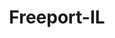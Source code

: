 ---
title: Freeport-IL
slug: freeport-il
f_state:
- cms/state/illinois.md
f_locations:
- cms/payday-loan/advance-america-1679.md
- cms/payday-loan/advance-america-1696.md
- cms/payday-loan/cash-store-8461.md
- cms/payday-loan/cash-store-8491.md
- cms/payday-loan/checks-for-cash-14651.md
- cms/payday-loan/checks-for-cash-credit-corporation-14668.md
- cms/payday-loan/th-e-loan-company-27497.md
updated-on: '2024-05-30T13:41:28.615Z'
created-on: '2024-05-30T13:41:28.615Z'
published-on: '2024-05-30T13:54:32.469Z'
f_city: Freeport
layout: '[city].html'
tags: city
---